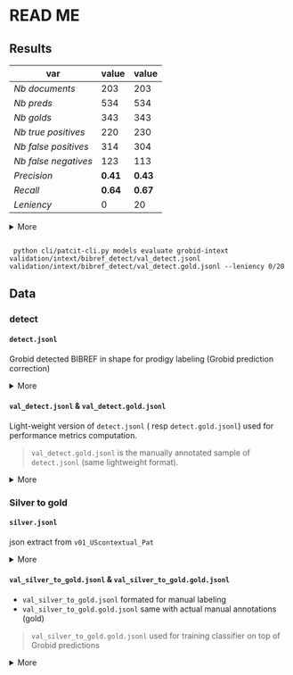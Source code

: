 # READ ME

## Results

var|	value| value
---|---|---
*Nb documents*|	203|  203
*Nb preds*|	534| 534
*Nb golds*|	343| 343
*Nb true positives*|	220| 230
*Nb false positives*|	314| 304
*Nb false negatives*|	123| 113
*Precision*|	**0.41**| **0.43**
*Recall*|	**0.64**| **0.67**
*Leniency*|	0| 20

<details><summary>More</details>

````shell script

 python cli/patcit-cli.py models evaluate grobid-intext validation/intext/bibref_detect/val_detect.jsonl validation/intext/bibref_detect/val_detect.gold.jsonl --leniency 0/20

````
</details>


## Data

### detect

#### `detect.jsonl`

Grobid detected BIBREF in shape for prodigy labeling (Grobid prediction correction)

<details><summary>More</summary>

````shell script
python cli/patcit-cli.py models data prep-spacy-sam --texts-file validation/intext/patent_detect/eval_texts_1590481723.csv --citations-file validation/intext/bibref_detect/processed_eval_texts_1590481723.csv --flavor bibrefs >> validation/intext/bibref_detect/tmp.jsonl
python cli/patcit-cli.py models data align-spans validation/intext/bibref_detect/tmp.jsonl  >> validation/intext/bibref_detect/detect.jsonl
rm validation/intext/bibref_detect/tmp.jsonl
````

````json
{"publication_number":"string", "text":"long-string", "spans":[{"start":"int","end":"int","label":"string"}]}
````

</details>



#### `val_detect.jsonl` & `val_detect.gold.jsonl`

Light-weight version of `detect.jsonl` ( resp `detect.gold.jsonl`) used for performance metrics computation.

> `val_detect.gold.jsonl` is the manually annotated sample of `detect.jsonl` (same lightweight format).

<details><summary>More</summary>

```shell script
jq '{publication_number,spans}' validation/intext/bibref_detect/detect.jsonl  -c >> `val_detect.jsonl`
```

````json
{"publication_number":"string", "spans":[{"start":"int","end":"int","label":"string"}]}
````

</details>





### Silver to gold

#### `silver.jsonl`

json extract from `v01_UScontextual_Pat`

<details><summary>More</summary>

```json
{"publication_number_o":"US-2017233441-A1","DOI":"10.1126/science.1245625","ISSN":"0036-8075","ISSNe":"1095-9203","PMCID":"pmc3886632","PMID":"24179159","idno":null,"authors":[{"first":"J-P","middle":null,"surname":"Julien","genname":null}]}
```
</details>

#### `val_silver_to_gold.jsonl` & `val_silver_to_gold.gold.jsonl`

- `val_silver_to_gold.jsonl` formated for manual labeling
- `val_silver_to_gold.gold.jsonl` same with actual manual annotations (gold)

> `val_silver_to_gold.gold.jsonl` used for training classifier on top of Grobid predictions

<details><summary>More</summary>

```shell script
python pacit.py models data prep-bibref-silver-to-gold silver.jsonl >> silver_to_gold.jsonl
```

```json
{"text": "Gottfried Magerl In Ieee Transactions Of Microwave Theory And Techniques Entitled &#34;Ridged Waveguides Within Homogeneous Dielectric-Slab Loading&#34 1978-06 26"}
```
</details>
